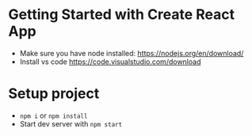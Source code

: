 # Getting Started with Create React App
- Make sure you have node installed: https://nodejs.org/en/download/
- Install vs code https://code.visualstudio.com/download

# Setup project
- `npm i` or `npm install` 
- Start dev server with `npm start`